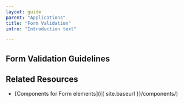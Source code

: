 ```yaml
---
layout: guide
parent: "Applications"
title: "Form Validation"
intro: "Introduction text"

---
```


## Form Validation Guidelines

## Related Resources

 * [Components for Form elements]({{ site.baseurl }}/components/)